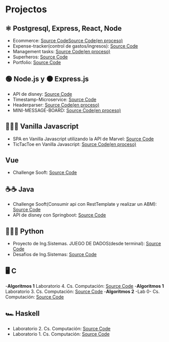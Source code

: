 # Projectos

## ⚛️ Postgresql, Express, React, Node

-  Ecommerce: <a href="https://github.com/Alanoterohs/e-commerce">Source CodeSource Code(en proceso)</a>
-  Expense-tracker(control de gastos/ingresos): <a href="https://github.com/Alanoterohs/expense-tracker-PERN">Source Code</a>
-  Management tasks: <a href="https://github.com/Alanoterohs/managment-task">Source Code(en proceso)</a>
-  Superheros: <a href="https://github.com/Alanoterohs/superheros-react">Source Code</a>
-  Portfolio: <a href="https://github.com/Alanoterohs/portfolio">Source Code</a>

## 🟢 Node.js y ⚫ Express.js

-  API de disney: <a href="https://github.com/Alanoterohs/api-node-disney">Source Code</a>
-  Timestamp-Microservice: <a href="https://github.com/Alanoterohs/Timestamp-Microservice">Source Code</a>
-  Headerparser: <a href="https://github.com/Alanoterohs/project-headerparser">Source Code(en proceso)</a>
-  MINI-MESSAGE-BOARD: <a href="https://github.com/Alanoterohs/express-MINI-MESSAGE-BOARD">Source Code(en proceso)</a>

## 👨‍💻🤪 Vanilla Javascript

-  SPA en Vanilla Javascript utilizando la API de Marvel: <a href="https://github.com/Alanoterohs/apiMarvel-js">Source Code</a>
-  TicTacToe en Vanilla Javascript: <a href="https://github.com/Alanoterohs/Tic-Tac-Toe_VanillaJs">Source Code(en proceso)</a>

## Vue

-  Challenge Sooft: <a href="https://github.com/Alanoterohs/frontSooftech">Source Code</a>

## ☕☕ Java

-  Challenge Sooft(Consumir api con RestTemplate y realizar un ABM): <a href="https://github.com/Alanoterohs/ChallengeBackend-Java">Source Code</a>
-  API de disney con Springboot: <a href="https://github.com/Alanoterohs/Api-disney-Java">Source Code</a>

## 👨‍💻🐍 Python

- Proyecto de Ing.Sistemas. JUEGO DE DADOS(desde terminal): <a href="https://github.com/Alanoterohs/proyecto1_game">Source Code</a>
- Desafios de Ing.Sistemas: <a href="https://github.com/Alanoterohs/Algoritmos1_Ing.Sistemas">Source Code</a>

## 🖥 C 

-**Algoritmos 1** Laboratorio 4. Cs. Computación: <a href="https://github.com/Alanoterohs/project-2-C">Source Code</a>
-**Algoritmos 1** Laboratorio 3. Cs. Computación: <a href="https://github.com/Alanoterohs/Project-1-C">Source Code</a>
-**Algoritmos 2** -Lab 0- Cs. Computación: <a href="https://github.com/Alanoterohs/lab0">Source Code</a>

## 🏎 Haskell

- Laboratorio 2. Cs. Computación: <a href="https://github.com/Alanoterohs/Project-2-Haskell">Source Code</a>
- Laboratorio 1. Cs. Computación: <a href="https://github.com/Alanoterohs/Project-1-Haskell">Source Code</a>
